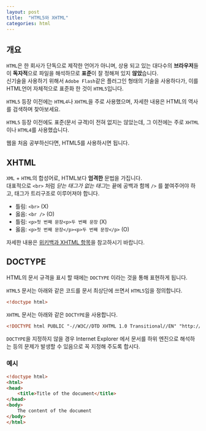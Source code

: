 ```yaml
---
layout: post
title:  "HTML5와 XHTML"
categories: html
---
```


## 개요
`HTML`은 한 회사가 단독으로 제작한 언어가 아니며, 상용 되고 있는 대다수의 **브라우저**들이 **독자적**으로 파일을 해석하므로 **표준**이 잘 정해져 있지 **않았**습니다.  
신기술을 사용하기 위해서 `Adobe Flash`같은 플러그인 형태의 기술을 사용하다가, 이를 HTML언어 자체적으로 표준화 한 것이 `HTML5`입니다.

`HTML5` 등장 이전에는 `HTML4`나 `XHTML`을 주로 사용했으며, 자세한 내용은 HTML의 역사를 검색하며 찾아보세요.

`HTML5` 등장 이전에도 표준(문서 규격)이 전혀 없지는 않았는데, 그 이전에는 주로 `XHTML`이나 `HTML4`를 사용했습니다.



웹을 처음 공부하신다면, HTML5를 사용하시면 됩니다.


## XHTML
`XML` + `HTML`의 합성어로, HTML보다 **엄격한** 문법을 가집니다.  
대표적으로 `<br>` 처럼 *닫는 태그가 없는 태그*는 끝에 공백과 함께 `/>` 를 붙여주어야 하고, 태그가 트리구조로 이루어져야 합니다.

- 틀림: `<br>` (X)
- 옳음: `<br />` (O)
- 틀림: `<p>첫 번째 문장<p>두 번째 문장` (X)
- 옳음: `<p>첫 번째 문장</p><p>두 번째 문장</p>` (O)

자세한 내용은 [위키백과 XHTML 항목](https://ko.wikipedia.org/wiki/XHTML)을 참고하시기 바랍니다.


## DOCTYPE
HTML의 문서 규격을 표시 할 때에는 `DOCTYPE` 이라는 것을 통해 표현하게 됩니다.

`HTML5` 문서는 아래와 같은 코드를 문서 최상단에 쓰면서 `HTML5`임을 정의합니다.

```html
<!doctype html>
```

`XHTML` 문서는 아래와 같은 `DOCTYPE`을 사용합니다.

```html
<!DOCTYPE html PUBLIC "-//W3C//DTD XHTML 1.0 Transitional//EN" "http://www.w3.org/TR/xhtml1/DTD/xhtml1-transitional.dtd>
```

`DOCTYPE`을 지정하지 않을 경우 Internet Explorer 에서 문서를 하위 엔진으로 해석하는 등의 문제가 발생할 수 있음으로 꼭 지정해 주도록 합시다.

### 예시
```html
<!doctype html>
<html>
<head>
	<title>Title of the document</title>
</head>
<body>
	The content of the document
</body>
</html>
```